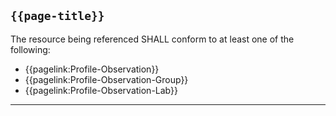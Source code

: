 ## `{{page-title}}`

The resource being referenced SHALL conform to at least one of the following:

- {{pagelink:Profile-Observation}}
- {{pagelink:Profile-Observation-Group}}
- {{pagelink:Profile-Observation-Lab}}

---